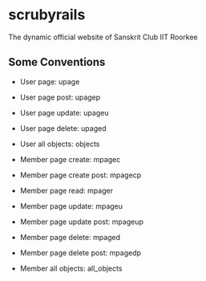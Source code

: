 # scrubyrails
The dynamic official website of Sanskrit Club IIT Roorkee

## Some Conventions
- User page: upage
- User page post: upagep
- User page update: upageu
- User page delete: upaged
- User all objects: objects<br/>

- Member page create: mpagec
- Member page create post: mpagecp
- Member page read: mpager
- Member page update: mpageu
- Member page update post: mpageup
- Member page delete: mpaged
- Member page delete post: mpagedp
- Member all objects: all_objects